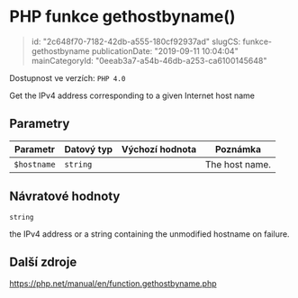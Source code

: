PHP funkce gethostbyname()
==========================

> id: "2c648f70-7182-42db-a555-180cf92937ad"
> slugCS: funkce-gethostbyname
> publicationDate: "2019-09-11 10:04:04"
> mainCategoryId: "0eeab3a7-a54b-46db-a253-ca6100145648"

Dostupnost ve verzích: `PHP 4.0`

Get the IPv4 address corresponding to a given Internet host name


Parametry
--------------

| Parametr | Datový typ | Výchozí hodnota | Poznámka |
|-----|-----|-----|-----|
| `$hostname` | `string` |  | The host name. |


Návratové hodnoty
----------------

`string`

the IPv4 address or a string containing the unmodified
hostname on failure.

Další zdroje
------------

https://php.net/manual/en/function.gethostbyname.php

